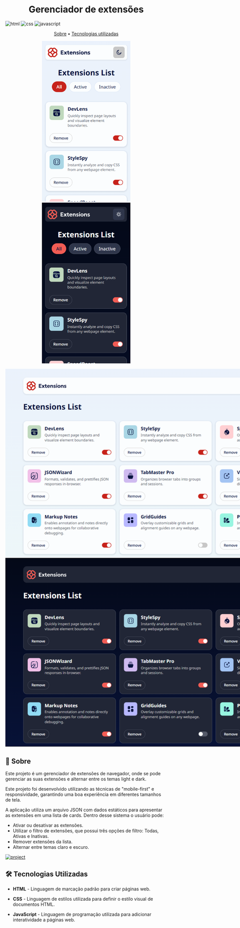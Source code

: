 [HTML__BADGE]: https://img.shields.io/badge/html5-%23E34F26.svg?style=for-the-badge&logo=html5&logoColor=white
[CSS__BADGE]: https://img.shields.io/badge/css3-%231572B6.svg?style=for-the-badge&logo=css3&logoColor=white
[JAVASCRIPT__BADGE]: https://img.shields.io/badge/javascript-%23323330.svg?style=for-the-badge&logo=javascript&logoColor=%23F7DF1E

<h1 align="center" style="font-weight: bold;">Gerenciador de extensões</h1>

![html][HTML__BADGE]
![css][CSS__BADGE]
![javascript][JAVASCRIPT__BADGE]

<p align="center">
    <a href="#sobre">Sobre</a> • 
    <a href="#tecnologias">Tecnologias utilizadas</a>
</p>

<p align="center">
    <img src="./.github/images/mobile-light.png" alt="Tela mobile do gerenciador de extensões no tema light" style="max-width: 500px; height: 500px">
    <img src="./.github/images/mobile-dark.png" alt="Tela mobile do gerenciador de extensões no tema dark" style="max-width: 500px; height: 500px">
</p>

<p align="center">
    <img src="./.github/images/desktop-light.png" alt="Tela desktop do gerenciador de extensões no tema light" style="max-width: 1000px; max-height: 600px">
    <img src="./.github/images/desktop-dark.png" alt="Tela desktop do gerenciador de extensões no tema dark" style="max-width: 1000px; max-height: 600px">
</p>

<h2 id="sobre">📌 Sobre</h2>

Este projeto é um gerenciador de extensões de navegador, onde se pode gerenciar as suas extensões e alternar entre os temas light e dark.

Este projeto foi desenvolvido utilizando as técnicas de "mobile-first" e responsividade, garantindo uma boa experiência em diferentes tamanhos de tela.

A aplicação utiliza um arquivo JSON com dados estáticos para apresentar as extensões em uma lista de cards. Dentro desse sistema o usuário pode:

- Ativar ou desativar as extensões.
- Utilizar o filtro de extensões, que possui três opções de filtro: Todas, Ativas e Inativas.
- Remover extensões da lista.
- Alternar entre temas claro e escuro.

<a href="https://vitorgabrielgg.github.io/gerenciador-de-extensoes/" target="_blank" rel="noopener noreferrer">
  <img src="https://img.shields.io/badge/📱Acessar_o_projeto-000?style=for-the-badge&logo=project" alt="project" />
</a>

<h2 id="tecnologias">🛠️ Tecnologias Utilizadas</h2>

- **HTML** - Linguagem de marcação padrão para criar páginas web.

- **CSS** - Linguagem de estilos utilizada para definir o estilo visual de documentos HTML.

- **JavaScript** - Linguagem de programação utilizada para adicionar interatividade a páginas web.
